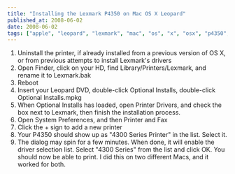 ```yaml
---
title: "Installing the Lexmark P4350 on Mac OS X Leopard"
published_at: 2008-06-02
date: 2008-06-02
tags: ["apple", "leopard", "lexmark", "mac", "os", "x", "osx", "p4350", "printers", "posts"]
---
```

1.  Uninstall the printer, if already installed from a previous version of OS X, or from previous attempts to install Lexmark's drivers
2.  Open Finder, click on your HD, find Library/Printers/Lexmark, and rename it to Lexmark.bak
3.  Reboot
4.  Insert your Leopard DVD, double-click Optional Installs, double-click Optional Installs.mpkg
5.  When Optional Installs has loaded, open Printer Drivers, and check the box next to Lexmark, then finish the installation process.
6.  Open System Preferences, and then Printer and Fax
7.  Click the + sign to add a new printer
8.  Your P4350 should show up as "4300 Series Printer" in the list. Select it.
9.  The dialog may spin for a few minutes. When done, it will enable the driver selection list. Select "4300 Series" from the list and click OK.
You should now be able to print. I did this on two different Macs, and it worked for both.